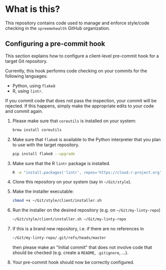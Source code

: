 # What is this?
This repository contains code used to manage and enforce style/code checking in the `spreemohealth` GitHub organization.

## Configuring a pre-commit hook
This section explains how to configure a client-level pre-commit hook for a target Git repository.

Currently, this hook performs code checking on your commits for the following languages:
- Python, using `flake8`
- R, using `lintr`.

If you commit code that does not pass the inspection, your commit will be rejected.
If this happens, simply make the appropriate edits to your code and commit again.

1. Please make sure that `coreutils` is installed on your system:
   ```bash
   brew install coreutils
   ```

2. Make sure that `flake8` is available to the Python interpreter that you plan to use with the target repository.
   ```bash
   pip install flake8 --upgrade
   ```

3. Make sure that the R `lintr` package is installed.
   ```bash
   R -e "install.packages('lintr', repos='https://cloud.r-project.org')"
   ```

4. Clone this repository on your system (say in `~/Git/style`).

5. Make the installer executable:
   ```bash
   chmod +x ~/Git/style/client/installer.sh
   ```

6. Run the installer on the desired repository (e.g. on `~/Git/my-linty-repo`)
   ```bash
   ~/Git/style/client/installer.sh ~/Git/my-linty-repo
   ```

7. If this is a brand new repository, i.e. if there are no references in
   ```bash
   ~/Git/my-linty-repo/.git/refs/heads/master
   ```
   then please make an "Initial commit" that does not involve code that should be checked (e.g. create a `README`, `.gitignore`, ...).

8. Your pre-commit hook should now be correctly configured.
